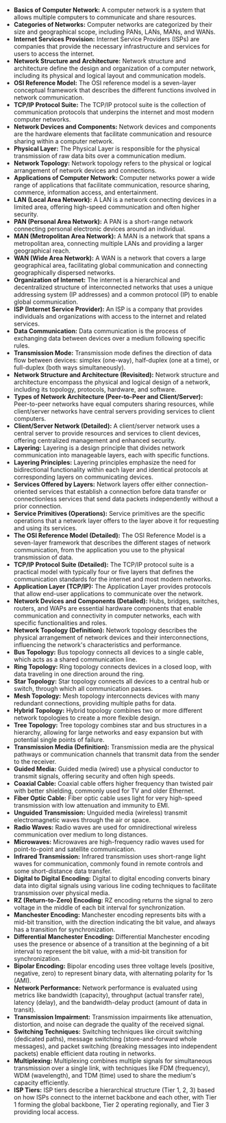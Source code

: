 * **Basics of Computer Network:** A computer network is a system that allows multiple computers to communicate and share resources.
* **Categories of Networks:** Computer networks are categorized by their size and geographical scope, including PANs, LANs, MANs, and WANs.
* **Internet Services Provision:** Internet Service Providers (ISPs) are companies that provide the necessary infrastructure and services for users to access the internet.
* **Network Structure and Architecture:** Network structure and architecture define the design and organization of a computer network, including its physical and logical layout and communication models.
* **OSI Reference Model:** The OSI reference model is a seven-layer conceptual framework that describes the different functions involved in network communication.
* **TCP/IP Protocol Suite:** The TCP/IP protocol suite is the collection of communication protocols that underpins the internet and most modern computer networks.
* **Network Devices and Components:** Network devices and components are the hardware elements that facilitate communication and resource sharing within a computer network.
* **Physical Layer:** The Physical Layer is responsible for the physical transmission of raw data bits over a communication medium.
* **Network Topology:** Network topology refers to the physical or logical arrangement of network devices and connections.
* **Applications of Computer Network:** Computer networks power a wide range of applications that facilitate communication, resource sharing, commerce, information access, and entertainment.
* **LAN (Local Area Network):** A LAN is a network connecting devices in a limited area, offering high-speed communication and often higher security.
* **PAN (Personal Area Network):** A PAN is a short-range network connecting personal electronic devices around an individual.
* **MAN (Metropolitan Area Network):** A MAN is a network that spans a metropolitan area, connecting multiple LANs and providing a larger geographical reach.
* **WAN (Wide Area Network):** A WAN is a network that covers a large geographical area, facilitating global communication and connecting geographically dispersed networks.
* **Organization of Internet:** The internet is a hierarchical and decentralized structure of interconnected networks that uses a unique addressing system (IP addresses) and a common protocol (IP) to enable global communication.
* **ISP (Internet Service Provider):** An ISP is a company that provides individuals and organizations with access to the internet and related services.
* **Data Communication:** Data communication is the process of exchanging data between devices over a medium following specific rules.
* **Transmission Mode:** Transmission mode defines the direction of data flow between devices: simplex (one-way), half-duplex (one at a time), or full-duplex (both ways simultaneously).
* **Network Structure and Architecture (Revisited):** Network structure and architecture encompass the physical and logical design of a network, including its topology, protocols, hardware, and software.
* **Types of Network Architecture (Peer-to-Peer and Client/Server):** Peer-to-peer networks have equal computers sharing resources, while client/server networks have central servers providing services to client computers.
* **Client/Server Network (Detailed):** A client/server network uses a central server to provide resources and services to client devices, offering centralized management and enhanced security.
* **Layering:** Layering is a design principle that divides network communication into manageable layers, each with specific functions.
* **Layering Principles:** Layering principles emphasize the need for bidirectional functionality within each layer and identical protocols at corresponding layers on communicating devices.
* **Services Offered by Layers:** Network layers offer either connection-oriented services that establish a connection before data transfer or connectionless services that send data packets independently without a prior connection.
* **Service Primitives (Operations):** Service primitives are the specific operations that a network layer offers to the layer above it for requesting and using its services.
* **The OSI Reference Model (Detailed):** The OSI Reference Model is a seven-layer framework that describes the different stages of network communication, from the application you use to the physical transmission of data.
* **TCP/IP Protocol Suite (Detailed):** The TCP/IP protocol suite is a practical model with typically four or five layers that defines the communication standards for the internet and most modern networks.
* **Application Layer (TCP/IP):** The Application Layer provides protocols that allow end-user applications to communicate over the network.
* **Network Devices and Components (Detailed):** Hubs, bridges, switches, routers, and WAPs are essential hardware components that enable communication and connectivity in computer networks, each with specific functionalities and roles.
* **Network Topology (Definition):** Network topology describes the physical arrangement of network devices and their interconnections, influencing the network's characteristics and performance.
* **Bus Topology:** Bus topology connects all devices to a single cable, which acts as a shared communication line.
* **Ring Topology:** Ring topology connects devices in a closed loop, with data traveling in one direction around the ring.
* **Star Topology:** Star topology connects all devices to a central hub or switch, through which all communication passes.
* **Mesh Topology:** Mesh topology interconnects devices with many redundant connections, providing multiple paths for data.
* **Hybrid Topology:** Hybrid topology combines two or more different network topologies to create a more flexible design.
* **Tree Topology:** Tree topology combines star and bus structures in a hierarchy, allowing for large networks and easy expansion but with potential single points of failure.
* **Transmission Media (Definition):** Transmission media are the physical pathways or communication channels that transmit data from the sender to the receiver.
* **Guided Media:** Guided media (wired) use a physical conductor to transmit signals, offering security and often high speeds.
* **Coaxial Cable:** Coaxial cable offers higher frequency than twisted pair with better shielding, commonly used for TV and older Ethernet.
* **Fiber Optic Cable:** Fiber optic cable uses light for very high-speed transmission with low attenuation and immunity to EMI.
* **Unguided Transmission:** Unguided media (wireless) transmit electromagnetic waves through the air or space.
* **Radio Waves:** Radio waves are used for omnidirectional wireless communication over medium to long distances.
* **Microwaves:** Microwaves are high-frequency radio waves used for point-to-point and satellite communication.
* **Infrared Transmission:** Infrared transmission uses short-range light waves for communication, commonly found in remote controls and some short-distance data transfer.
* **Digital to Digital Encoding:** Digital to digital encoding converts binary data into digital signals using various line coding techniques to facilitate transmission over physical media.
* **RZ (Return-to-Zero) Encoding:** RZ encoding returns the signal to zero voltage in the middle of each bit interval for synchronization.
* **Manchester Encoding:** Manchester encoding represents bits with a mid-bit transition, with the direction indicating the bit value, and always has a transition for synchronization.
* **Differential Manchester Encoding:** Differential Manchester encoding uses the presence or absence of a transition at the beginning of a bit interval to represent the bit value, with a mid-bit transition for synchronization.
* **Bipolar Encoding:** Bipolar encoding uses three voltage levels (positive, negative, zero) to represent binary data, with alternating polarity for 1s (AMI).
* **Network Performance:** Network performance is evaluated using metrics like bandwidth (capacity), throughput (actual transfer rate), latency (delay), and the bandwidth-delay product (amount of data in transit).
* **Transmission Impairment:** Transmission impairments like attenuation, distortion, and noise can degrade the quality of the received signal.
* **Switching Techniques:** Switching techniques like circuit switching (dedicated paths), message switching (store-and-forward whole messages), and packet switching (breaking messages into independent packets) enable efficient data routing in networks.
* **Multiplexing:** Multiplexing combines multiple signals for simultaneous transmission over a single link, with techniques like FDM (frequency), WDM (wavelength), and TDM (time) used to share the medium's capacity efficiently.
* **ISP Tiers:** ISP tiers describe a hierarchical structure (Tier 1, 2, 3) based on how ISPs connect to the internet backbone and each other, with Tier 1 forming the global backbone, Tier 2 operating regionally, and Tier 3 providing local access.

